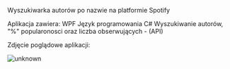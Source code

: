 Wyszukiwarka autorów po nazwie na platformie Spotify

Aplikacja zawiera:
WPF
Język programowania C#
Wyszukiwanie autorów, "%" popularonosci oraz liczba obserwujących - (API)

Zdjęcie poglądowe aplikacji:

![unknown](https://user-images.githubusercontent.com/80448930/172462197-f2348cb5-9163-4a9e-967c-73e500bba42d.png)
